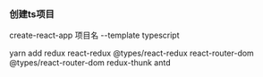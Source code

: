 ### 创建ts项目
create-react-app 项目名 --template typescript

yarn add redux react-redux @types/react-redux react-router-dom @types/react-router-dom redux-thunk antd
